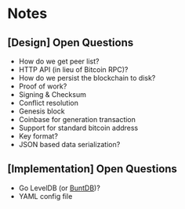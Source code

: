 # Notes

## [Design] Open Questions

- How do we get peer list?
- HTTP API (in lieu of Bitcoin RPC)?
- How do we persist the blockchain to disk?
- Proof of work?
- Signing & Checksum
- Conflict resolution
- Genesis block
- Coinbase for generation transaction
- Support for standard bitcoin address
- Key format?
- JSON based data serialization?

## [Implementation] Open Questions

- Go LevelDB (or [BuntDB](https://github.com/tidwall/buntdb))?
- YAML config file